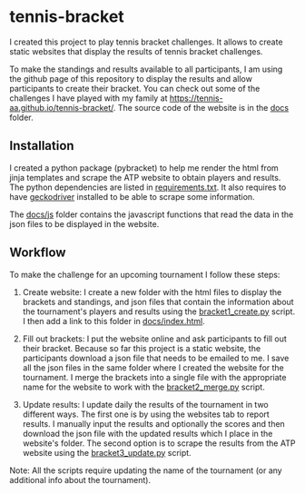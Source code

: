 # tennis-bracket

I created this project to play tennis bracket challenges. It allows to create static websites that display the results of tennis bracket challenges.

To make the standings and results available to all participants, I am using the github page of this repository to display the results and allow participants to create their bracket. You can check out some of the challenges I have played with my family at <https://tennis-aa.github.io/tennis-bracket/>. The source code of the website is in the [docs](./docs) folder.

## Installation
I created a python package (pybracket) to help me render the html from jinja templates and scrape the ATP website to obtain players and results. The python dependencies are listed in [requirements.txt](./requirements.txt). It also requires to have [geckodriver](https://github.com/mozilla/geckodriver/releases) installed to be able to scrape some information.

The [docs/js](docs/js) folder contains the javascript functions that read the data in the json files to be displayed in the website.

## Workflow

To make the challenge for an upcoming tournament I follow these steps:

1. Create website: I create a new folder with the html files to display the brackets and standings, and json files that contain the information about the tournament's players and results using the [bracket1_create.py](./bracket1_create.py) script. I then add a link to this folder in [docs/index.html](./docs/index.html).

2. Fill out brackets: I put the website online and ask participants to fill out their bracket. Because so far this project is a static website, the participants download a json file that needs to be emailed to me. I save all the json files in the same folder where I created the website for the tournament. I merge the brackets into a single file with the appropriate name for the website to work with the [bracket2_merge.py](./bracket2_merge.py) script.

3. Update results: I update daily the results of the tournament in two different ways. The first one is by using the websites tab to report results. I manually input the results and optionally the scores and then download the json file with the updated results which I place in the website's folder. The second option is to scrape the results from the ATP website using the [bracket3_update.py](./bracket3_update.py) script.

Note: All the scripts require updating the name of the tournament (or any additional info about the tournament).